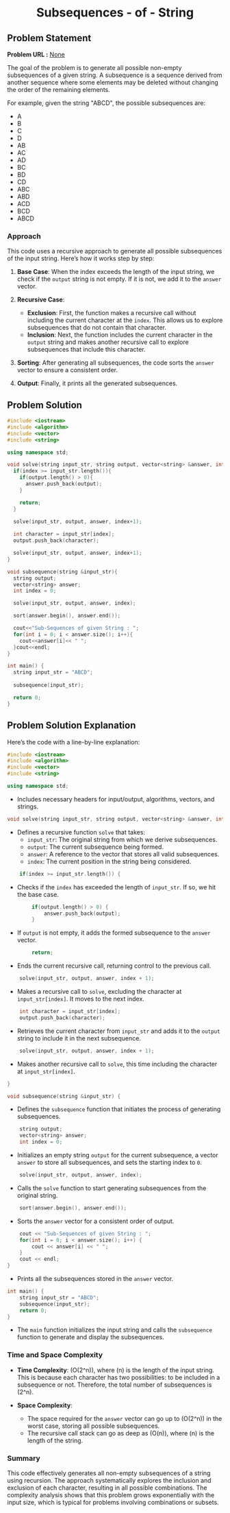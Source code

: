 <h1 align='center'>Subsequences - of - String</h1>

## Problem Statement

**Problem URL :** [None]()

The goal of the problem is to generate all possible non-empty subsequences of a given string. A subsequence is a sequence derived from another sequence where some elements may be deleted without changing the order of the remaining elements.

For example, given the string "ABCD", the possible subsequences are:
- A
- B
- C
- D
- AB
- AC
- AD
- BC
- BD
- CD
- ABC
- ABD
- ACD
- BCD
- ABCD

### Approach

This code uses a recursive approach to generate all possible subsequences of the input string. Here’s how it works step by step:

1. **Base Case**: When the index exceeds the length of the input string, we check if the `output` string is not empty. If it is not, we add it to the `answer` vector.
  
2. **Recursive Case**:
   - **Exclusion**: First, the function makes a recursive call without including the current character at the `index`. This allows us to explore subsequences that do not contain that character.
   - **Inclusion**: Next, the function includes the current character in the `output` string and makes another recursive call to explore subsequences that include this character.

3. **Sorting**: After generating all subsequences, the code sorts the `answer` vector to ensure a consistent order.

4. **Output**: Finally, it prints all the generated subsequences.

## Problem Solution
```cpp
#include <iostream>
#include <algorithm>
#include <vector>
#include <string>

using namespace std;

void solve(string input_str, string output, vector<string> &answer, int index){
  if(index >= input_str.length()){
    if(output.length() > 0){
      answer.push_back(output);
    }

    return;
  }

  solve(input_str, output, answer, index+1);
  
  int character = input_str[index];
  output.push_back(character);

  solve(input_str, output, answer, index+1);
}

void subsequence(string &input_str){
  string output;
  vector<string> answer;
  int index = 0;

  solve(input_str, output, answer, index);

  sort(answer.begin(), answer.end());

  cout<<"Sub-Sequences of given String : ";
  for(int i = 0; i < answer.size(); i++){
    cout<<answer[i]<< " ";
  }cout<<endl;
}

int main() {
  string input_str = "ABCD";
  
  subsequence(input_str);

  return 0;
}
```

## Problem Solution Explanation
Here’s the code with a line-by-line explanation:

```cpp
#include <iostream>
#include <algorithm>
#include <vector>
#include <string>

using namespace std;
```
- Includes necessary headers for input/output, algorithms, vectors, and strings.

```cpp
void solve(string input_str, string output, vector<string> &answer, int index) {
```
- Defines a recursive function `solve` that takes:
  - `input_str`: The original string from which we derive subsequences.
  - `output`: The current subsequence being formed.
  - `answer`: A reference to the vector that stores all valid subsequences.
  - `index`: The current position in the string being considered.

```cpp
    if(index >= input_str.length()) {
```
- Checks if the `index` has exceeded the length of `input_str`. If so, we hit the base case.

```cpp
        if(output.length() > 0) {
            answer.push_back(output);
        }
```
- If `output` is not empty, it adds the formed subsequence to the `answer` vector.

```cpp
        return;
```
- Ends the current recursive call, returning control to the previous call.

```cpp
    solve(input_str, output, answer, index + 1);
```
- Makes a recursive call to `solve`, excluding the character at `input_str[index]`. It moves to the next index.

```cpp
    int character = input_str[index];
    output.push_back(character);
```
- Retrieves the current character from `input_str` and adds it to the `output` string to include it in the next subsequence.

```cpp
    solve(input_str, output, answer, index + 1);
```
- Makes another recursive call to `solve`, this time including the character at `input_str[index]`.

```cpp
}

void subsequence(string &input_str) {
```
- Defines the `subsequence` function that initiates the process of generating subsequences.

```cpp
    string output;
    vector<string> answer;
    int index = 0;
```
- Initializes an empty string `output` for the current subsequence, a vector `answer` to store all subsequences, and sets the starting index to `0`.

```cpp
    solve(input_str, output, answer, index);
```
- Calls the `solve` function to start generating subsequences from the original string.

```cpp
    sort(answer.begin(), answer.end());
```
- Sorts the `answer` vector for a consistent order of output.

```cpp
    cout << "Sub-Sequences of given String : ";
    for(int i = 0; i < answer.size(); i++) {
        cout << answer[i] << " ";
    }
    cout << endl;
}
```
- Prints all the subsequences stored in the `answer` vector.

```cpp
int main() {
    string input_str = "ABCD";
    subsequence(input_str);
    return 0;
}
```
- The `main` function initializes the input string and calls the `subsequence` function to generate and display the subsequences.

### Time and Space Complexity

- **Time Complexity**: \(O(2^n)\), where \(n\) is the length of the input string. This is because each character has two possibilities: to be included in a subsequence or not. Therefore, the total number of subsequences is \(2^n\).

- **Space Complexity**: 
  - The space required for the `answer` vector can go up to \(O(2^n)\) in the worst case, storing all possible subsequences.
  - The recursive call stack can go as deep as \(O(n)\), where \(n\) is the length of the string.

### Summary

This code effectively generates all non-empty subsequences of a string using recursion. The approach systematically explores the inclusion and exclusion of each character, resulting in all possible combinations. The complexity analysis shows that this problem grows exponentially with the input size, which is typical for problems involving combinations or subsets.
